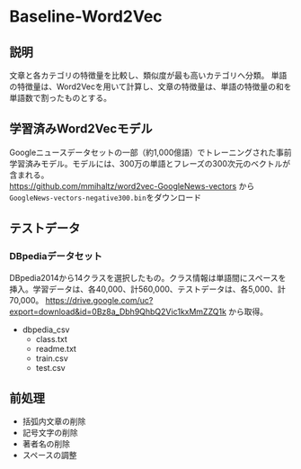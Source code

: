 # Baseline-Word2Vec

## 説明
文章と各カテゴリの特徴量を比較し、類似度が最も高いカテゴリへ分類。
単語の特徴量は、Word2Vecを用いて計算し、文章の特徴量は、単語の特徴量の和を単語数で割ったものとする。

## 学習済みWord2Vecモデル
Googleニュースデータセットの一部（約1,000億語）でトレーニングされた事前学習済みモデル。モデルには、300万の単語とフレーズの300次元のベクトルが含まれる。  
https://github.com/mmihaltz/word2vec-GoogleNews-vectors
から`GoogleNews-vectors-negative300.bin`をダウンロード

## テストデータ
### DBpediaデータセット
DBpedia2014から14クラスを選択したもの。クラス情報は単語間にスペースを挿入。学習データは、各40,000、計560,000、テストデータは、各5,000、計70,000。
https://drive.google.com/uc?export=download&id=0Bz8a_Dbh9QhbQ2Vic1kxMmZZQ1k
から取得。
- dbpedia_csv
    - class.txt
    - readme.txt
    - train.csv
    - test.csv

## 前処理
- 括弧内文章の削除
- 記号文字の削除
- 著者名の削除
- スペースの調整



